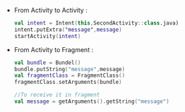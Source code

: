- From Activity to Activity : 
	```kotlin
	val intent = Intent(this,SecondActivity::class.java)
	intent.putExtra("message",message)
	startActivity(intent)
	```

- From Activity to Fragment : 
	```kotlin
	val bundle = Bundel()
	bundle.putString("message",message)
	val fragmentClass = FragmentClass()
	fragmentClass.setArguments(bundle)

	//To receive it in fragment
	val message = getArguments().getString("message")
	```